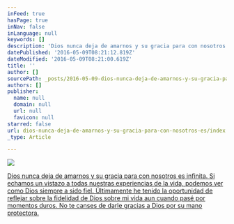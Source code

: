 ```yaml
---
inFeed: true
hasPage: true
inNav: false
inLanguage: null
keywords: []
description: 'Dios nunca deja de amarnos y su gracia para con nosotros es infinita. Si echamos un vistazo a todas nuestras experiencias de la vida, podemos ver como Dios siempre a sido fiel. Últimamente he tenido la oportunidad de reflejar sobre la fidelidad de Dios sobre mi vida aun cuando pasé por momentos duros. No te canses de darle gracias a Dios por su mano protectora.'
datePublished: '2016-05-09T08:21:12.819Z'
dateModified: '2016-05-09T08:21:00.619Z'
title: ''
author: []
sourcePath: _posts/2016-05-09-dios-nunca-deja-de-amarnos-y-su-gracia-para-con-nosotros-es.md
authors: []
publisher:
  name: null
  domain: null
  url: null
  favicon: null
starred: false
url: dios-nunca-deja-de-amarnos-y-su-gracia-para-con-nosotros-es/index.html
_type: Article

---
```

![](https://the-grid-user-content.s3-us-west-2.amazonaws.com/a48373be-088f-4adf-9340-b4534e56ae55.jpg)

[Dios nunca deja de amarnos y su gracia para con nosotros es infinita. Si echamos un vistazo a todas nuestras experiencias de la vida, podemos ver como Dios siempre a sido fiel. Últimamente he tenido la oportunidad de reflejar sobre la fidelidad de Dios sobre mi vida aun cuando pasé por momentos duros. No te canses de darle gracias a Dios por su mano protectora.][0]

[0]: null